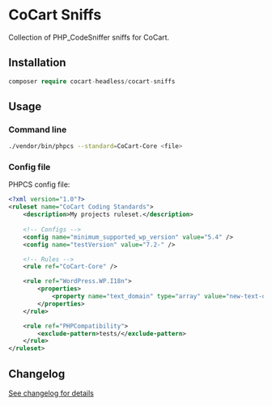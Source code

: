 # CoCart Sniffs

Collection of PHP_CodeSniffer sniffs for CoCart.

## Installation

```php
composer require cocart-headless/cocart-sniffs
```

## Usage

### Command line

```bash
./vendor/bin/phpcs --standard=CoCart-Core <file>
```

### Config file

PHPCS config file:

```xml
<?xml version="1.0"?>
<ruleset name="CoCart Coding Standards">
	<description>My projects ruleset.</description>
	
	<!-- Configs -->
	<config name="minimum_supported_wp_version" value="5.4" />
	<config name="testVersion" value="7.2-" />

	<!-- Rules -->
	<rule ref="CoCart-Core" />

	<rule ref="WordPress.WP.I18n">
		<properties>
			<property name="text_domain" type="array" value="new-text-domain" />
		</properties>
	</rule>

	<rule ref="PHPCompatibility">
		<exclude-pattern>tests/</exclude-pattern>
	</rule>
</ruleset>
```

## Changelog

[See changelog for details](https://github.com/cocart-headless/cocart-sniffs/blob/master/CHANGELOG.md)

